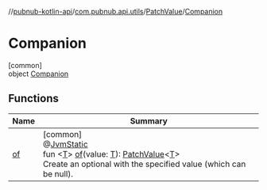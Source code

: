 //[pubnub-kotlin-api](../../../../index.md)/[com.pubnub.api.utils](../../index.md)/[PatchValue](../index.md)/[Companion](index.md)

# Companion

[common]\
object [Companion](index.md)

## Functions

| Name | Summary |
|---|---|
| [of](of.md) | [common]<br>@[JvmStatic](https://kotlinlang.org/api/latest/jvm/stdlib/kotlin.jvm/-jvm-static/index.html)<br>fun &lt;[T](of.md)&gt; [of](of.md)(value: [T](of.md)): [PatchValue](../index.md)&lt;[T](of.md)&gt;<br>Create an optional with the specified value (which can be null). |
